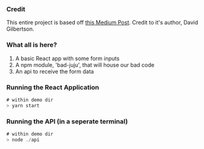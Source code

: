 ### Credit

This entire project is based off [this Medium Post](https://hackernoon.com/im-harvesting-credit-card-numbers-and-passwords-from-your-site-here-s-how-9a8cb347c5b5). Credit to it's author, David Gilbertson.

### What all is here?

1. A basic React app with some form inputs
2. A npm module, 'bad-juju', that will house our bad code
3. An api to receive the form data

### Running the React Application

```javascript
# within demo dir
> yarn start
```

### Running the API (in a seperate terminal)

```javascript
# within demo dir
> node ./api
```
